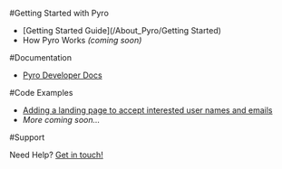 #Getting Started with Pyro

* [Getting Started Guide](/About_Pyro/Getting Started)
* How Pyro Works *(coming soon)*

#Documentation

* [Pyro Developer Docs](/Documentation)

#Code Examples

* [Adding a landing page to accept interested user names and emails](doc:add-a-landing-page)
* *More coming soon...*

#Support

Need Help? [Get in touch!](doc:support)
